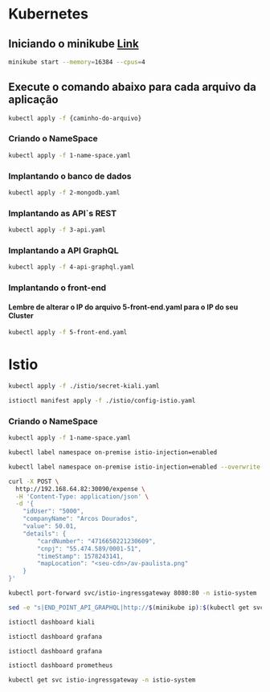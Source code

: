 # Kubernetes

## Iniciando o minikube [Link](https://istio.io/docs/setup/platform-setup/minikube/)

```bash
minikube start --memory=16384 --cpus=4
```

## Execute o comando abaixo para cada arquivo da aplicação 

```bash
kubectl apply -f {caminho-do-arquivo}
```

### Criando o NameSpace

```bash
kubectl apply -f 1-name-space.yaml
```

### Implantando o banco de dados

```bash
kubectl apply -f 2-mongodb.yaml
```

### Implantando as API`s REST

```bash
kubectl apply -f 3-api.yaml
```

### Implantando a API GraphQL

```bash
kubectl apply -f 4-api-graphql.yaml
```

### Implantando o front-end

#### Lembre de alterar o IP do arquivo 5-front-end.yaml para o IP do seu Cluster

```bash
kubectl apply -f 5-front-end.yaml
```

# Istio

```bash
kubectl apply -f ./istio/secret-kiali.yaml
```

```bash
istioctl manifest apply -f ./istio/config-istio.yaml
```

### Criando o NameSpace

```bash
kubectl apply -f 1-name-space.yaml
```

```bash
kubectl label namespace on-premise istio-injection=enabled
```

```bash
kubectl label namespace on-premise istio-injection=enabled --overwrite
```

```bash
curl -X POST \
  http://192.168.64.82:30090/expense \
  -H 'Content-Type: application/json' \
  -d '{
    "idUser": "5000",
    "companyName": "Arcos Dourados",
    "value": 50.01,
    "details": {
        "cardNumber": "4716650221230609",
        "cnpj": "55.474.589/0001-51",
        "timeStamp": 1578243141,
        "mapLocation": "<seu-cdn>/av-paulista.png"
    }
}'
```

```bash
kubectl port-forward svc/istio-ingressgateway 8080:80 -n istio-system
```

```bash
sed -e "s|END_POINT_API_GRAPHQL|http://$(minikube ip):$(kubectl get svc istio-ingressgateway -n istio-system -o jsonpath='{.spec.ports[1].nodePort}')/graphql|g" 5-front-end.yaml | kubectl apply -f -
```

```bash
istioctl dashboard kiali
```

```bash
istioctl dashboard grafana
```

```bash
istioctl dashboard grafana
```

```bash
istioctl dashboard prometheus
```

```bash
kubectl get svc istio-ingressgateway -n istio-system
```
